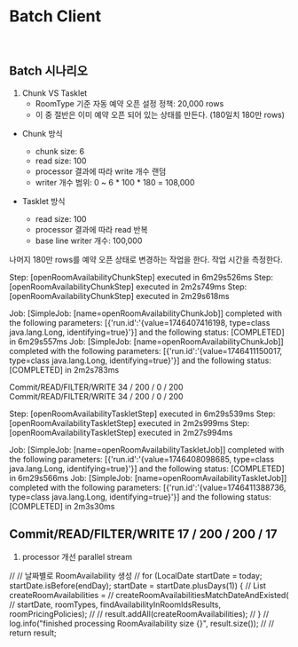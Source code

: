 # Batch Client

>

<br>

## Batch 시나리오

1. Chunk VS Tasklet
    - RoomType 기준 자동 예약 오픈 설정 정책: 20,000 rows
    - 이 중 절반은 이미 예약 오픈 되어 있는 상태를 만든다. (180일치 180만 rows)

- Chunk 방식
    - chunk size: 6
    - read size: 100
    - processor 결과에 따라 write 개수 랜덤
    - writer 개수 범위: 0 ~ 6 * 100 * 180 = 108,000

- Tasklet 방식
    - read size: 100
    - processor 결과에 따라 read 반복
    - base line writer 개수: 100,000

나머지 180만 rows를 예약 오픈 상태로 변경하는 작업을 한다.
작업 시간을 측정한다.

Step: [openRoomAvailabilityChunkStep] executed in 6m29s526ms
Step: [openRoomAvailabilityChunkStep] executed in 2m2s749ms
Step: [openRoomAvailabilityChunkStep] executed in 2m29s618ms

Job: [SimpleJob: [name=openRoomAvailabilityChunkJob]] completed with the following
parameters: [{'run.id':'{value=1746407416198, type=class java.lang.Long, identifying=true}'}]
and the following status: [COMPLETED] in 6m29s557ms
Job: [SimpleJob: [name=openRoomAvailabilityChunkJob]] completed with the following
parameters: [{'run.id':'{value=1746411150017, type=class java.lang.Long, identifying=true}'}]
and the following status: [COMPLETED] in 2m2s783ms

Commit/READ/FILTER/WRITE
34 / 200 / 0 / 200
Commit/READ/FILTER/WRITE
34 / 200 / 0 / 200

Step: [openRoomAvailabilityTaskletStep] executed in 6m29s539ms
Step: [openRoomAvailabilityTaskletStep] executed in 2m2s999ms
Step: [openRoomAvailabilityTaskletStep] executed in 2m27s994ms

Job: [SimpleJob: [name=openRoomAvailabilityTaskletJob]] completed with the following
parameters: [{'run.id':'{value=1746408098685, type=class java.lang.Long, identifying=true}'}]
and the following status: [COMPLETED] in 6m29s566ms
Job: [SimpleJob: [name=openRoomAvailabilityTaskletJob]] completed with the following
parameters: [{'run.id':'{value=1746411388736, type=class java.lang.Long, identifying=true}'}]
and the following status: [COMPLETED] in 2m3s30ms

Commit/READ/FILTER/WRITE
17 / 200 / 200 / 17
---

1. processor 개선 parallel stream

// // 날짜별로 RoomAvailability 생성
// for (LocalDate startDate = today; startDate.isBefore(endDay); startDate = startDate.plusDays(1)) {
// List<RoomAvailability> createRoomAvailabilities =
// createRoomAvailabilitiesMatchDateAndExisted(
// startDate, roomTypes, findAvailabilityInRoomIdsResults, roomPricingPolicies);
//
// result.addAll(createRoomAvailabilities);
// }
// log.info("finished processing RoomAvailability size {}", result.size());
//
// return result;
